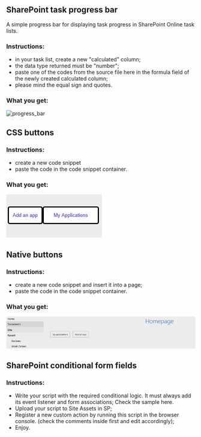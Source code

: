 ## SharePoint task progress bar

A simple progress bar for displaying task progress in SharePoint Online task lists.

### Instructions:
+ in your task list, create a new "calculated" column;
+ the data type returned must be "number";
+ paste one of the codes from the source file here in the formula field of the newly created calculated column;
+ please mind the equal sign and quotes.

### What you get:

![progress_bar](https://github.com/hristochr/SharePoint-progress-bar/blob/master/progress_bar.PNG "SP Progress Bar")

## CSS buttons

### Instructions:
- create a new code snippet
- paste the code in the code snippet container.

### What you get:

![html_button](https://github.com/hristochr/SharePoint-code-snippets/blob/master/html%20button.PNG "SP button")

## Native buttons

### Instructions:
- create a new code snippet and insert it into a page;
- paste the code in the code snippet container.

### What you get:

![html_button](https://github.com/hristochr/SharePoint-code-snippets/blob/master/buttons.PNG "SP native button")

## SharePoint conditional form fields

### Instructions:
+ Write your script with the required conditional logic. It must always add its event listener and form associations; Check the sample here.
+ Upload your script to Site Assets in SP;
+ Register a new custom action by running this script in the browser console. (check the comments inside first and edit accordingly);
+ Enjoy.
